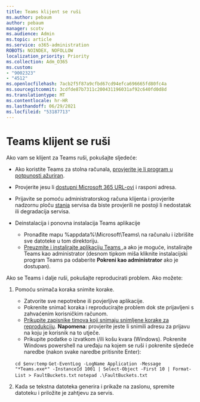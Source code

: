 ```yaml
---
title: Teams klijent se ruši
ms.author: pebaum
author: pebaum
manager: scotv
ms.audience: Admin
ms.topic: article
ms.service: o365-administration
ROBOTS: NOINDEX, NOFOLLOW
localization_priority: Priority
ms.collection: Adm_O365
ms.custom:
- "9002323"
- "4512"
ms.openlocfilehash: 7acb2f5f87a9cfbd67cd94efca696665fd80fc4a
ms.sourcegitcommit: 3cdfde87b7311c200431196031af92c640fd0d8d
ms.translationtype: MT
ms.contentlocale: hr-HR
ms.lasthandoff: 06/29/2021
ms.locfileid: "53187713"
---
```

# <a name="teams-client-crashing"></a>Teams klijent se ruši

Ako vam se klijent za Teams ruši, pokušajte sljedeće:

- Ako koristite Teams za stolna računala, [provjerite je li program u potpunosti ažuriran](https://support.office.com/article/Update-Microsoft-Teams-535a8e4b-45f0-4f6c-8b3d-91bca7a51db1).

- Provjerite jesu li [dostupni Microsoft 365 URL-ovi](/microsoftteams/connectivity-issues) i rasponi adresa.

- Prijavite se pomoću administratorskog računa klijenta i provjerite nadzornu ploču [stanja](/office365/enterprise/view-service-health) servisa da biste provjerili ne postoji li nedostatak ili degradacija servisa.

- Deinstalacija i ponovna instalacija Teams aplikacije
    - Pronađite mapu %appdata%\Microsoft\Teams\ na računalu i izbrišite sve datoteke u tom direktoriju.
    - [Preuzmite i instalirajte aplikaciju Teams ,](https://www.microsoft.com/microsoft-teams/download-app)a ako je moguće, instalirajte Teams kao administrator (desnom tipkom miša kliknite instalacijski program Teams pa odaberite **Pokreni kao administrator** ako je dostupan).

Ako se Teams i dalje ruši, pokušajte reproducirati problem. Ako možete:

1. Pomoću snimača koraka snimite korake.
    - Zatvorite sve nepotrebne ili povjerljive aplikacije.
    - Pokrenite snimač koraka i reproducirajte problem dok ste prijavljeni s zahvaćenim korisničkim računom.
    - [Prikupite zapisnike timova koji snimaju snimljene korake za reprodukciju](/microsoftteams/log-files). **Napomena**: provjerite jeste li snimili adresu za prijavu na koju je korisnik na to utječe.
    - Prikupite podatke o izvatkom i/ili košu kvara (Windows). Pokrenite Windows powershell na uređaju na kojem se ruši i pokrenite sljedeće naredbe (nakon svake naredbe pritisnite Enter):

    `cd $env:temp` `Get-EventLog -LogName Application -Message "*Teams.exe*" -InstanceId 1001 | Select-Object -First 10 | Format-List > FaultBuckets.txt`
    `notepad .\FaultBuckets.txt`
    
2. Kada se tekstna datoteka generira i prikaže na zaslonu, spremite datoteku i priložite je zahtjevu za servis. 
